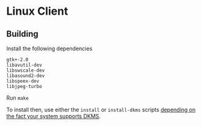 Linux Client
========

## Building

Install the following dependencies
```
gtk+-2.0
libavutil-dev
libswscale-dev
libasound2-dev
libspeex-dev
libjpeg-turbo
```

Run `make`

To install then, use either the `install` or `install-dkms` scripts [depending on the fact your system supports DKMS](./README-DKMS.md).
